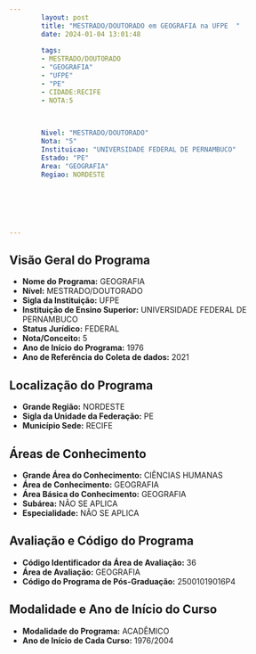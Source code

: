 ```yaml
---
        layout: post
        title: "MESTRADO/DOUTORADO em GEOGRAFIA na UFPE  "
        date: 2024-01-04 13:01:48
     
        tags:
        - MESTRADO/DOUTORADO
        - "GEOGRAFIA"
        - "UFPE"
        - "PE"
        - CIDADE:RECIFE
        - NOTA:5
        
       

        Nivel: "MESTRADO/DOUTORADO"
        Nota: "5"
        Instituicao: "UNIVERSIDADE FEDERAL DE PERNAMBUCO"
        Estado: "PE"
        Area: "GEOGRAFIA"
        Regiao: NORDESTE
        
        
        
        
        
        
---
```

## Visão Geral do Programa
- **Nome do Programa:** GEOGRAFIA
- **Nível:** MESTRADO/DOUTORADO
- **Sigla da Instituição:** UFPE
- **Instituição de Ensino Superior:** UNIVERSIDADE FEDERAL DE PERNAMBUCO
- **Status Jurídico:** FEDERAL
- **Nota/Conceito:** 5
- **Ano de Início do Programa:** 1976
- **Ano de Referência do Coleta de dados:** 2021

## Localização do Programa
- **Grande Região:** NORDESTE
- **Sigla da Unidade da Federação:** PE
- **Município Sede:** RECIFE

## Áreas de Conhecimento
- **Grande Área do Conhecimento:** CIÊNCIAS HUMANAS
- **Área de Conhecimento:** GEOGRAFIA
- **Área Básica do Conhecimento:** GEOGRAFIA
- **Subárea:** NÃO SE APLICA
- **Especialidade:** NÃO SE APLICA

## Avaliação e Código do Programa
- **Código Identificador da Área de Avaliação:** 36
- **Área de Avaliação:** GEOGRAFIA
- **Código do Programa de Pós-Graduação:** 25001019016P4


## Modalidade e Ano de Início do Curso
- **Modalidade do Programa:** ACADÊMICO
- **Ano de Início de Cada Curso:** 1976/2004
